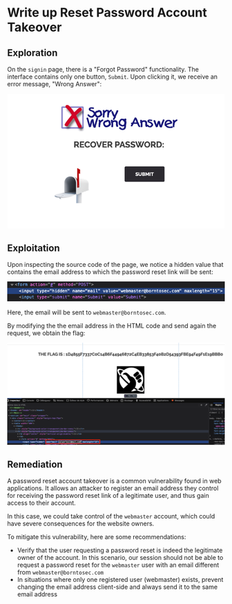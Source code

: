 # Write up Reset Password Account Takeover
## Exploration

On the `signin` page, there is a "Forgot Password" functionality. The interface contains only one button, `Submit`. Upon clicking it, we receive an error message, "Wrong Answer":

![Capture d’écran 2024-05-02 à 18.50.38.png](images/Capture_decran_2024-05-02_a_18.50.38.png)

## Exploitation

Upon inspecting the source code of the page, we notice a hidden value that contains the email address to which the password reset link will be sent:

![Capture d’écran 2024-05-02 à 18.52.11.png](images/Capture_decran_2024-05-02_a_18.52.11.png)

Here, the email will be sent to `webmaster@borntosec.com`.

By modifying the the email address in the HTML code and send again the request, we obtain the flag:

![Capture d’écran 2024-05-02 à 18.53.13.png](images/Capture_decran_2024-05-02_a_18.53.13.png)

## Remediation

A password reset account takeover is a common vulnerability found in web applications. It allows an attacker to register an email address they control for receiving the password reset link of a legitimate
user, and thus gain access to their account.

In this case, we could take control of the `webmaster` account, which could have severe consequences for the website owners.

To mitigate this vulnerability, here are some recommendations:

- Verify that the user requesting a password reset is indeed the legitimate owner of the account. In this scenario, our session should not be able to request a password reset for the `webmaster` user with
an email different from `webmaster@borntosec.com`
- In situations where only one registered user (webmaster) exists, prevent changing the email address client-side and always send it to the same email address
